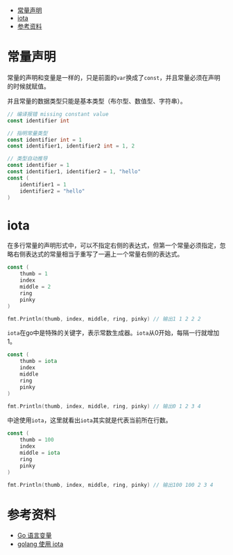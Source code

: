 - [常量声明](#常量声明)
- [iota](#iota)
- [参考资料](#参考资料)

# 常量声明

常量的声明和变量是一样的，只是前面的`var`换成了`const`，并且常量必须在声明的时候就赋值。

并且常量的数据类型只能是基本类型（布尔型、数值型、字符串）。

```go
// 编译报错 missing constant value
const identifier int

// 指明常量类型
const identifier int = 1
const identifier1, identifier2 int = 1, 2

// 类型自动推导
const identifier = 1
const identifier1, identifier2 = 1, "hello"
const (
	identifier1 = 1
	identifier2 = "hello"
)
```

# iota

在多行常量的声明形式中，可以不指定右侧的表达式，但第一个常量必须指定，忽略右侧表达式的常量相当于重写了一遍上一个常量右侧的表达式。

```go
const (
    thumb = 1
    index
    middle = 2
    ring
    pinky
)

fmt.Println(thumb, index, middle, ring, pinky) // 输出1 1 2 2 2
```

`iota`在go中是特殊的关键字，表示常数生成器。`iota`从0开始，每隔一行就增加1。

```go
const (
    thumb = iota
    index
    middle
    ring
    pinky
)

fmt.Println(thumb, index, middle, ring, pinky) // 输出0 1 2 3 4
```

中途使用`iota`，这里就看出`iota`其实就是代表当前所在行数。

```go
const (
    thumb = 100
    index
    middle = iota
    ring
    pinky
)

fmt.Println(thumb, index, middle, ring, pinky) // 输出100 100 2 3 4
```

# 参考资料

- [Go 语言变量](https://www.runoob.com/go/go-variables.html)
- [golang 使用 iota ](https://studygolang.com/articles/2192)
